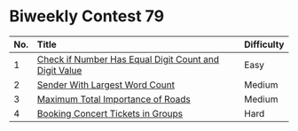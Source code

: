 # Biweekly Contest 79

| No. | Title | Difficulty
|:---|:---|:---|
| 1 | [Check if Number Has Equal Digit Count and Digit Value](https://leetcode.com/problems/check-if-number-has-equal-digit-count-and-digit-value/) | Easy
| 2 | [Sender With Largest Word Count](https://leetcode.com/problems/sender-with-largest-word-count/) | Medium
| 3 | [Maximum Total Importance of Roads](https://leetcode.com/problems/maximum-total-importance-of-roads/) | Medium
| 4 | [Booking Concert Tickets in Groups](https://leetcode.com/problems/booking-concert-tickets-in-groups/) | Hard